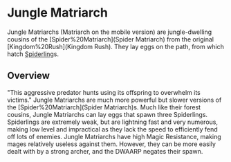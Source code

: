 # Jungle Matriarch

Jungle Matriarchs (Matriarch on the mobile version) are jungle-dwelling cousins of the [Spider%20Matriarch](Spider Matriarch) from the original [Kingdom%20Rush](Kingdom Rush). They lay eggs on the path, from which hatch [Spiderling](Spiderling)s.
## Overview

"This aggressive predator hunts using its offspring to overwhelm its victims."
Jungle Matriarchs are much more powerful but slower versions of the [Spider%20Matriarch](Spider Matriarch)s. Much like their forest cousins, Jungle Matriarchs can lay eggs that spawn three Spiderlings. Spiderlings are extremely weak, but are lightning fast and very numerous, making low level and impractical as they lack the speed to efficiently fend off lots of enemies.
Jungle Matriarchs have high Magic Resistance, making mages relatively useless against them. However, they can be more easily dealt with by a strong archer, and the DWAARP negates their spawn.